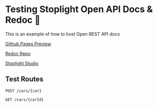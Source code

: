 # Testing Stoplight Open API Docs & Redoc 📝

This is an example of how to host Open REST API docs

[Github Pages Preview](https://adamcurzon.github.io/testing-stoplight)

[Redoc Repo](https://github.com/Redocly/redoc)

[Stoplight Studio](https://github.com/stoplightio/studio/releases)

## Test Routes

```POST /cars/{car}```

```GET /cars/{carId}```